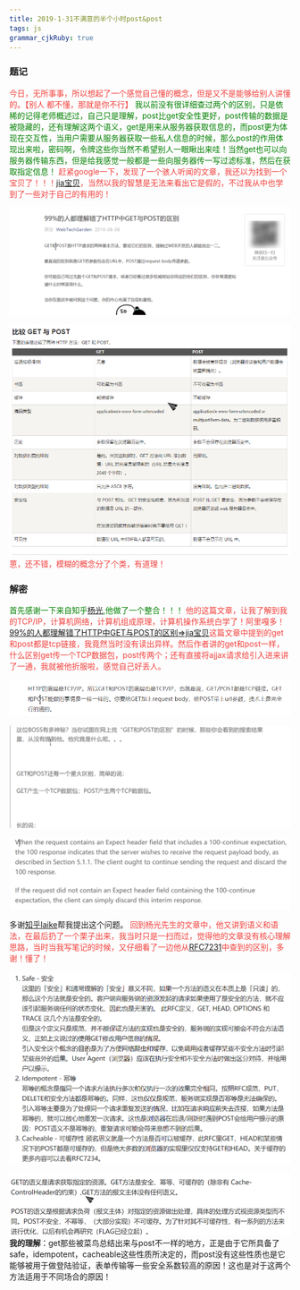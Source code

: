 ```yaml
---
title: 2019-1-31不满意的半个小时post&post
tags: js
grammar_cjkRuby: true
---
```

### 题记
<font color="#f1403c">今日，无所事事，所以想起了一个感觉自己懂的概念，但是又不是能够给别人讲懂的。【别人 都不懂，那就是你不行】
</font>
<font color='green'>我以前没有很详细查过两个的区别，只是依稀的记得老师概述过，自己只是理解，post比get安全性更好，post传输的数据是被隐藏的，还有理解这两个语义，get是用来从服务器获取信息的，而post更为体现在交互性，当用户需要从服务器获取一些私人信息的时候，那么post的作用体现出来啦，密码啊，令牌这些你当然不希望别人一眼瞅出来哇！当然get也可以向服务器传输东西，但是给我感觉一般都是一些向服务器传一写过滤标准，然后在获取指定信息！</font>
<font color="#f1403c">赶紧google一下，发现了一个骇人听闻的文章，我还以为找到一个宝贝了！！！[jia宝贝](https://mp.weixin.qq.com/s?__biz=MzI3NzIzMzg3Mw==&mid=100000054&idx=1&sn=71f6c214f3833d9ca20b9f7dcd9d33e4#rd)，当然以我的智慧是无法来看出它是假的，不过我从中也学到了一些对于自己的有用的！</font>

![<font color='yellow'>假宝贝</font>](https://www.github.com/Merlynr/Markdown/raw/noteImg/小书匠/1548910435890.png)

![ 来自菜鸟的解读](https://www.github.com/Merlynr/Markdown/raw/noteImg/小书匠/1548911098029.png)
<font color="#f1403c">
蒽，还不错，模糊的概念分了个类，有道理！
</font>

### 解密
<font color='green'>首先感谢一下来自知乎[杨光](https://www.zhihu.com/question/28586791),他做了一个整合！！！</font>
<font color="#f1403c">
他的这篇文章，让我了解到我的TCP/IP，计算机网络，计算机组成原理，计算机操作系统白学了！阿里嘎多！
[99%的人都理解错了HTTP中GET与POST的区别=>jia宝贝](https://mp.weixin.qq.com/s?__biz=MzI3NzIzMzg3Mw==&mid=100000054&idx=1&sn=71f6c214f3833d9ca20b9f7dcd9d33e4#rd)这篇文章中提到的get和post都是tcp链接，我竟然当时没有读出异样。然后作者讲的get和post一样，什么区别get传一个TCP数据包，post传两个；还有直接将ajjax请求给引入进来讲了一通，我就被他折服啦，感觉自己好丢人。

![HTTP的底层是TCP/IP。所以GET和POST的底层也是TCP/IP，也就是说，GET/POST都是TCP链接](https://www.github.com/Merlynr/Markdown/raw/noteImg/小书匠/1548911785471.png)

![enter description here](https://www.github.com/Merlynr/Markdown/raw/noteImg/小书匠/1548912438700.png)

![enter description here](https://www.github.com/Merlynr/Markdown/raw/noteImg/小书匠/1548912417518.png)
</font>

多谢[知乎laike](https://zhuanlan.zhihu.com/p/25028045)帮我提出这个问题。
<font color='#f1403c'>回到杨光先生的文章中，他又讲到语义和语法，在最后扔了一个栗子出来，我当时只是一扫而过，觉得他的文章没有核心理解思路，当时当我写笔记的时候，又仔细看了一边他从[RFC7231](https://tools.ietf.org/html/rfc7231)中查到的区别，多谢！懂了！
</font>

![HTTP方法的几个性质](https://www.github.com/Merlynr/Markdown/raw/noteImg/小书匠/1548913144584.png)

![enter description here](https://www.github.com/Merlynr/Markdown/raw/noteImg/小书匠/1548913175609.png)
**我的理解**：get那些被菜鸟总结出来与post不一样的地方，正是由于它所具备了safe，idempotent，cacheable这些性质所决定的，而post没有这些性质也是它能够被用于做登陆验证，表单传输等一些安全系数较高的原因！这也是对于这两个方法适用于不同场合的原因！



